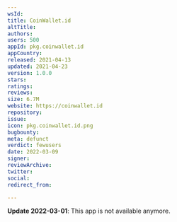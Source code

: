 ```yaml
---
wsId: 
title: CoinWallet.id
altTitle: 
authors: 
users: 500
appId: pkg.coinwallet.id
appCountry: 
released: 2021-04-13
updated: 2021-04-23
version: 1.0.0
stars: 
ratings: 
reviews: 
size: 6.7M
website: https://coinwallet.id
repository: 
issue: 
icon: pkg.coinwallet.id.png
bugbounty: 
meta: defunct
verdict: fewusers
date: 2022-03-09
signer: 
reviewArchive: 
twitter: 
social: 
redirect_from: 

---
```


**Update 2022-03-01**: This app is not available anymore.

